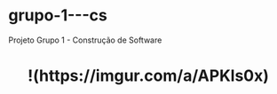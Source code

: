 # grupo-1---cs
Projeto Grupo 1 - Construção de Software 

<h1 align="center"> !(https://imgur.com/a/APKls0x) </h1>
